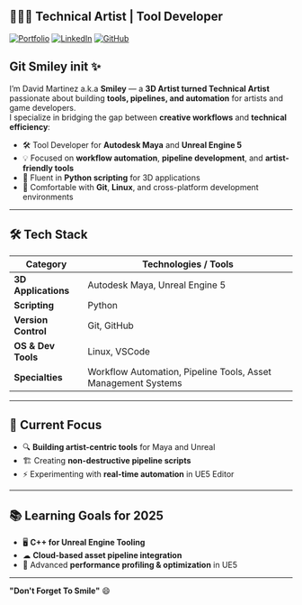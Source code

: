 ## 🎨👨‍💻 Technical Artist | Tool Developer

[![Portfolio](https://img.icons8.com/?size=64&id=106536&format=png&color=ffffff)](https://yourportfolio.com)
[![LinkedIn](https://upload.wikimedia.org/wikipedia/commons/thumb/8/81/LinkedIn_icon.svg/64px-LinkedIn_icon.svg.png?20210220164014)](https://linkedin.com/in/yourprofile)
[![GitHub](https://upload.wikimedia.org/wikipedia/commons/thumb/2/24/Github_logo_svg.svg/64px-Github_logo_svg.svg.png?20230420150203)](https://github.com/yourusername)

## Git Smiley init :sparkles:

I’m David Martinez a.k.a **Smiley** — a **3D Artist turned Technical Artist** passionate about building **tools, pipelines, and automation** for artists and game developers.  
I specialize in bridging the gap between **creative workflows** and **technical efficiency**:

- 🛠 Tool Developer for **Autodesk Maya** and **Unreal Engine 5**  
- 💡 Focused on **workflow automation**, **pipeline development**, and **artist-friendly tools**  
- 🐍 Fluent in **Python scripting** for 3D applications  
- 📂 Comfortable with **Git**, **Linux**, and cross-platform development environments  

---

## 🛠 Tech Stack
| **Category**         | **Technologies / Tools** |
| -------------------- | ------------------------- |
| **3D Applications**  | Autodesk Maya, Unreal Engine 5 |
| **Scripting**        | Python |
| **Version Control**  | Git, GitHub |
| **OS & Dev Tools**   | Linux, VSCode |
| **Specialties**      | Workflow Automation, Pipeline Tools, Asset Management Systems |

---

## 📌 Current Focus
- 🔍 **Building artist-centric tools** for Maya and Unreal  
- 🏗 Creating **non-destructive pipeline scripts**  
- ⚡ Experimenting with **real-time automation** in UE5 Editor  

---

## 📚 Learning Goals for 2025
- 🖥 **C++ for Unreal Engine Tooling**  
- ☁ **Cloud-based asset pipeline integration**  
- 🎯 Advanced **performance profiling & optimization** in UE5  

---

**"Don't Forget To Smile"** :smile:

